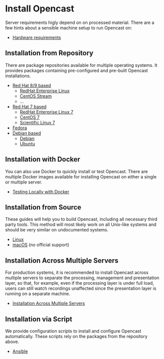 Install Opencast
================

Server requirements higly depend on on processed material.
There are a few hints about a sensible machine setup to run Opencast on:

- [Hardware requirements](server-requirements.md)


Installation from Repository
----------------------------

There are package repositories available for multiple operating systems. It provides packages containing pre-configured and
pre-built Opencast installations.

* [Red Hat 8/9 based](rpm-el.md)
    * [RedHat Enterprise Linux](rpm-el.md)
    * [CentOS Stream](rpm-el.md)
    * …
* [Red Hat 7 based](rpm-el7.md)
    * [RedHat Enterprise Linux 7](rpm-el7.md)
    * [CentOS 7](rpm-el7.md)
    * [Scientific Linux 7](rpm-el7.md)
* [Fedora](rpm-fedora.md)
* [Debian based](debs.md)
    * [Debian](debs.md)
    * [Ubuntu](debs.md)


Installation with Docker
----------------------------

You can also use Docker to quickly install or test Opencast. There are multiple Docker images available for installing
Opencast on either a single or multiple server.

* [Testing Locally with Docker](docker-local.md)


Installation from Source
------------------------

These guides will help you to build Opencast, including all necessary third party tools.
This method will most likely work on all Unix-like systems and should be very similar on undocumented systems.

* [Linux](source-linux.md)
* [macOS](source-macosx.md) (no official support)


Installation Across Multiple Servers
------------------------------------

For production systems, it is recommended to install Opencast across multiple servers to separate the processing,
management and presentation layer, so that, for example, even if the processing layer is under full load, users can
still watch recordings unaffected since the presentation layer is running on a separate machine.

* [Installation Across Multiple Servers](multiple-servers.md)


Installation via Script
-----------------------

We provide configuration scripts to install and configure Opencast automatically.  These scripts rely on the
packages from the repository above.

* [Ansible](ansible.md)
